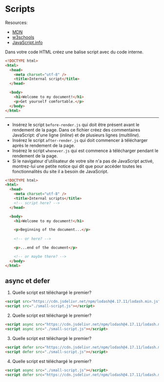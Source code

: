 
# Scripts

Resources:
+ [MDN](https://developer.mozilla.org/en-US/docs/Web/HTML/Element/script)
+ [w3schools](https://www.w3schools.com/tags/tag_script.asp)
+ [JavaScript.info](http://javascript.info/hello-world)

Dans votre code HTML créez une balise script avec du code interne.
```html
<!DOCTYPE html>
<html>
  <head>
    <meta charset="utf-8" />
    <title>Internal script</title>
  </head>

  <body>
    <h1>Welcome to my document!</h1>
    <p>Get yourself comfortable.</p>
  </body>
</html>
```

---

+ Insérez le script `before-render.js` qui doit être présent avant le rendement de la page. Dans ce fichier créez des commentaires JavaScript: d'une ligne (*inline*) et de plusieurs lignes (*multiline*).
+ Insérez le script `after-render.js` qui doit commencer à télécharger après le rendement de la page.
+ Insérez le script `whenever.js` qui est commence à télécharger pendant le rendement de la page.
+ Si le navigateur d'utilisateur de votre site n'a pas de JavaScript activé, montrez-lui une petite notice qui dit que pour accéder toutes les fonctionnalités du site il a besoin de JavaScript.

```html
<!DOCTYPE html>
<html>
  <head>
    <meta charset="utf-8" />
    <title>Internal scripts</title>
    <!-- script here? -->
  </head>

  <body>
    <h1>Welcome to my document!</h1>

    <p>Beginning of the document...</p>
    
    <!-- or here? -->

    <p>...end of the document</p>

    <!-- or maybe there? -->
  </body>
</html>
```

## async et defer

1. Quelle script est téléchargé le premier?
```html
<script src="https://cdn.jsdelivr.net/npm/lodash@4.17.11/lodash.min.js"></script>
<script src="./small-script.js"></script>
```

2. Quelle script est téléchargé le premier?
```html
<script async src="https://cdn.jsdelivr.net/npm/lodash@4.17.11/lodash.min.js"></script>
<script async src="./small-script.js"></script>
```

3. Quelle script est téléchargé le premier?
```html
<script defer src="https://cdn.jsdelivr.net/npm/lodash@4.17.11/lodash.min.js"></script>
<script defer src="./small-script.js"></script>
```

4. Quelle script est téléchargé le premier?
```html
<script async src="./small-script.js"></script>
<script defer src="https://cdn.jsdelivr.net/npm/lodash@4.17.11/lodash.min.js"></script>
```